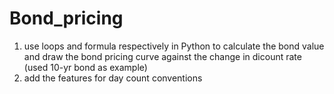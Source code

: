 # Bond_pricing
1. use loops and formula respectively in Python to calculate the bond value and draw the bond pricing curve against the change in dicount rate (used 10-yr bond as example)
2. add the features for day count conventions
